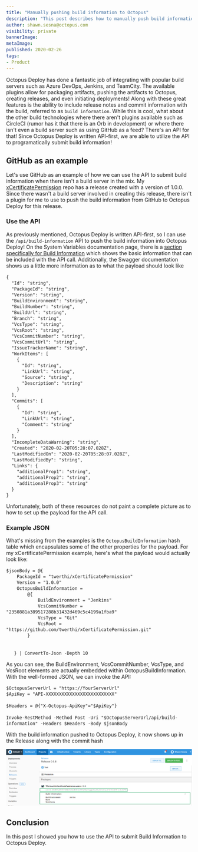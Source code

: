 ```yaml
---
title: "Manually pushing build information to Octopus"
description: "This post describes how to manually push build information to Octopus so you can see your commits and issues/work items along side your deployments."
author: shawn.sesna@octopus.com
visibility: private
bannerImage: 
metaImage: 
published: 2020-02-26
tags:
- Product
---
```


Octopus Deploy has done a fantastic job of integrating with popular build servers such as Azure DevOps, Jenkins, and TeamCity.  The available plugins allow for packaging artifacts, pushing the artifacts to Octopus, creating releases, and even initiating deployments!  Along with these great features is the ability to include release notes and commit information with the build, referred to as `build information`.  While this is cool, what about the other build technologies where there aren't plugins available such as CircleCI (rumor has it that there is an Orb in development) or where there isn't even a build server such as using GitHub as a feed?  There's an API for that!  Since Octopus Deploy is written API-first, we are able to utilize the API to programatically submit build information!

## GitHub as an example
Let's use GitHub as an example of how we can use the API to submit build information when there isn't a build server in the mix.  My [xCertificatePermission](https://github.com/twerthi/xCertificatePermission) repo has a release created with a version of 1.0.0.  Since there wasn't a build server involved in creating this release, there isn't a plugin for me to use to push the build information from GitHub to Octopus Deploy for this release.

### Use the API
As previously mentioned, Octopus Deploy is written API-first, so I can use the `/api/build-information` API to push the build information into Octopus Deploy!  On the System Variables documentation page, there is a [section specifically for Build Information](https://octopus.com/docs/projects/variables/system-variables#release-package-build-information) which shows the basic information that can be included with the API call.  Additionally, the Swagger documentation shows us a little more information as to what the payload should look like

```
{
  "Id": "string",
  "PackageId": "string",
  "Version": "string",
  "BuildEnvironment": "string",
  "BuildNumber": "string",
  "BuildUrl": "string",
  "Branch": "string",
  "VcsType": "string",
  "VcsRoot": "string",
  "VcsCommitNumber": "string",
  "VcsCommitUrl": "string",
  "IssueTrackerName": "string",
  "WorkItems": [
    {
      "Id": "string",
      "LinkUrl": "string",
      "Source": "string",
      "Description": "string"
    }
  ],
  "Commits": [
    {
      "Id": "string",
      "LinkUrl": "string",
      "Comment": "string"
    }
  ],
  "IncompleteDataWarning": "string",
  "Created": "2020-02-20T05:28:07.028Z",
  "LastModifiedOn": "2020-02-20T05:28:07.028Z",
  "LastModifiedBy": "string",
  "Links": {
    "additionalProp1": "string",
    "additionalProp2": "string",
    "additionalProp3": "string"
  }
}
```

Unfortunately, both of these resources do not paint a complete picture as to how to set up the payload for the API call.

### Example JSON
What's missing from the examples is the `OctopusBuildInformation` hash table which encapsulates some of the other properties for the payload.  For my xCertificatePermission example, here's what the payload would actually look like:

```PS
$jsonBody = @{ 
    PackageId = "twerthi/xCertificatePermission"
    Version = "1.0.0"
    OctopusBuildInformation = 
        @{
            BuildEnvironment = "Jenkins"
            VcsCommitNumber = "2350881a389517288b31432d469c5c4199a1fba9"
            VcsType = "Git"
            VcsRoot = "https://github.com/twerthi/xCertificatePermission.git"
        }
    

   } | ConvertTo-Json -Depth 10
```

As you can see, the BuildEnvironment, VcsCommitNumber, VcsType, and VcsRoot elements are actually embedded within OctopusBuildInformation.  With the well-formed JSON, we can invoke the API:

```PS
$OctopusServerUrl = "https://YourServerUrl"
$ApiKey = "API-XXXXXXXXXXXXXXXXXXXXXXXXXX"

$Headers = @{"X-Octopus-ApiKey"="$ApiKey"}

Invoke-RestMethod -Method Post -Uri "$OctopusServerUrl/api/build-information" -Headers $Headers -Body $jsonBody
```

With the build information pushed to Octopus Deploy, it now shows up in the Release along with the commit hash

![](octopus-release-build-information.png)

## Conclusion
In this post I showed you how to use the API to submit Build Information to Octopus Deploy.